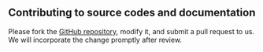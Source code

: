 ## Contributing to source codes and documentation

Please fork the [GitHub repository](https://github.com/WGLab/HadoopCNV), modify it, and submit a pull request to us. We will incorporate the change promptly after review.



